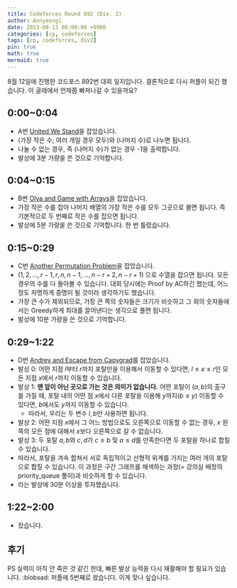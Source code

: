 ```yaml
---
title: Codeforces Round 892 (Div. 2)
author: Annyeong1
date: 2023-08-13 00:00:00 +0900
categories: [cp, codeforces]
tags: [cp, codeforces, div2]
pin: true
math: true
mermaid: true
---
```

8월 12일에 진행한 코드포스 892번 대회 일지입니다.
결론적으로 다시 퍼플이 되긴 했습니다. 이 굴레에서 언제쯤 빠져나갈 수 있을까요?

## 0:00~0:04
- A번 [United We Stand](https://codeforces.com/contest/1859/problem/A)을 잡았습니다.
- (가장 작은 수; 여러 개일 경우 모두)와 (나머지 수)로 나누면 됩니다.
- 나눌 수 없는 경우, 즉 (나머지 수)가 없는 경우 -1을 출력합니다.
- 발상에 3분 가량을 쓴 것으로 기억합니다.

## 0:04~0:15
- B번 [Olya and Game with Arrays](https://codeforces.com/contest/1859/problem/B)을 잡았습니다.
- 가장 작은 수를 잡아 나머지 배열의 가장 작은 수를 모두 그곳으로 몰면 됩니다. 즉 기본적으로 두 번째로 작은 수를 잡으면 됩니다.
- 발상에 5분 가량을 쓴 것으로 기억합니다. 한 번 틀렸습니다.

## 0:15~0:29
- C번 [Another Permutation Problem](https://codeforces.com/contest/1859/problem/C)을 잡았습니다.
- $(1, 2, ..., r-1, r, n, n-1, ..., n-r+2, n-r+1)$ 으로 수열을 잡으면 됩니다. 모든 경우의 수를 다 돌아볼 수 있습니다. 대회 당시에는 Proof by AC하긴 했는데, 어느 정도 자명하게 증명이 될 것이라 생각하기도 했습니다.
- 가장 큰 수가 제외되므로, 가장 큰 쪽의 숫자들은 크기가 비슷하고 그 외의 숫자들에서는 Greedy하게 최대를 끌어낸다는 생각으로 풀면 됩니다.
- 발상에 10분 가량을 쓴 것으로 기억합니다.

## 0:29~1:22
- D번 [Andrey and Escape from Capygrad](https://codeforces.com/contest/1859/problem/D)를 잡았습니다.
- 발상 0: 어떤 지점 $l$부터 $r$까지 포탈만을 이용해서 이동할 수 있다면, $l \leq x \leq r$인 모든 지점 $x$에서 $r$까지 이동할 수 있습니다.
- 발상 1: **맨 앞이 아닌 곳으로 가는 것은 의미가 없습니다.** 어떤 포탈이 $(a,b)$의 출구를 가질 때, 포탈 내의 어떤 점 $x$에서 다른 포탈을 이용해 $y$까지$(b \leq y)$ 이동할 수 있다면, $b$에서도 $y$까지 이동할 수 있습니다.
	- 따라서, 우리는 두 변수 $l, b$만 사용하면 됩니다.
- 발상 2: 어떤 지점 $x$에서 그 어느 방법으로도 오른쪽으로 이동할 수 없는 경우, $x$ 왼쪽의 모든 점에 대해서 $x$보다 오른쪽으로 갈 수 없습니다.
- 발상 3: 두 포탈 $a, b$와 $c,d$가 $c \leq b$ 및 $a \leq d$를 만족한다면 두 포탈을 하나로 합칠 수 있습니다.
- 따라서, 포탈을 겨속 합쳐서 서로 독립적이고 선형적 위계를 가지는 여러 개의 포탈으로 합칠 수 있습니다. 이 과정은 구간 그래프를 채색하는 과정(= 강의실 배정의 priority_queue 풀이)과 비슷하게 할 수 있습니다.
- 라는 발상에 30분 이상을 투자했습니다.

## 1:22~2:00
- 잤습니다.

## 후기
PS 실력이 아직 안 죽은 것 같긴 한데, 빠른 발상 능력을 다시 재활해야 할 필요가 있습니다. :blobsad:
퍼플에 5번째로 왔습니다. 이게 맞나 싶습니다.
